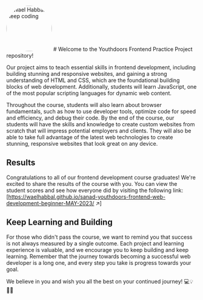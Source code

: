 <img src="https://waelhabbal.github.io/sanad-youthdoors-frontend-web-development-beginner-MAY-2023/assests/images/wael_habbal_logo.jpg" alt="Wael Habbal | Keep coding" style="border-radius: 50%; width: 120px; height: 120px;">
# Welcome to the Youthdoors Frontend Practice Project repository!

Our project aims to teach essential skills in frontend development, including building stunning and responsive websites, and gaining a strong understanding of HTML and CSS, which are the foundational building blocks of web development. Additionally, students will learn JavaScript, one of the most popular scripting languages for dynamic web content.

Throughout the course, students will also learn about browser fundamentals, such as how to use developer tools, optimize code for speed and efficiency, and debug their code. By the end of the course, our students will have the skills and knowledge to create custom websites from scratch that will impress potential employers and clients. They will also be able to take full advantage of the latest web technologies to create stunning, responsive websites that look great on any device.

## Results

Congratulations to all of our frontend development course graduates! We're excited to share the results of the course with you. You can view the student scores and see how everyone did by visiting the following link: [https://waelhabbal.github.io/sanad-youthdoors-frontend-web-development-beginner-MAY-2023/ ↗]

## Keep Learning and Building

For those who didn't pass the course, we want to remind you that success is not always measured by a single outcome. Each project and learning experience is valuable, and we encourage you to keep building and keep learning. Remember that the journey towards becoming a successful web developer is a long one, and every step you take is progress towards your goal.

We believe in you and wish you all the best on your continued journey! 💻💡👍🏼

